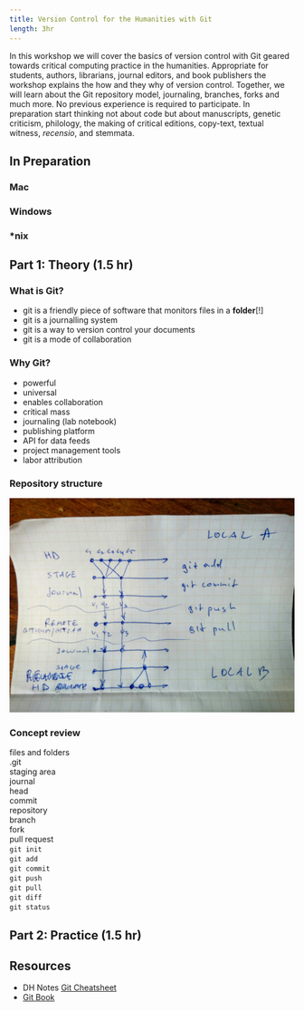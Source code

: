 ```yaml
---
title: Version Control for the Humanities with Git
length: 3hr
---
```


In this workshop we will cover the basics of version control with Git geared
towards critical computing practice in the humanities. Appropriate for
students, authors, librarians, journal editors, and book publishers the
workshop explains the how and they why of version control. Together, we will
learn about the Git repository model, journaling, branches, forks and much
more. No previous experience is required to participate. In preparation start
thinking not about code but about manuscripts, genetic criticism, philology,
the making of critical editions, copy-text, textual witness, *recensio*, and
stemmata.


## In Preparation

### Mac
### Windows
### *nix

## Part 1: Theory (1.5 hr)

### What is Git?

- git is a friendly piece of software that monitors files in a **folder**[!]
- git is a journalling system
- git is a way to version control your documents
- git is a mode of collaboration

### Why Git?

- powerful
- universal
- enables collaboration
- critical mass
- journaling (lab notebook)
- publishing platform
- API for data feeds
- project management tools
- labor attribution

### Repository structure

![Github Res](model.jpg)

### Concept review

files and folders  
.git  
staging area  
journal  
head  
commit  
repository  
branch  
fork  
pull request  
`git init`  
`git add`  
`git commit`  
`git push`  
`git pull`  
`git diff`  
`git status`  

## Part 2: Practice (1.5 hr)

## Resources

- DH Notes [Git
  Cheatsheet](https://github.com/xpmethod/dhnotes/blob/master/cheatsheets/githum.md)
- [Git Book](http://git-scm.com/book)

